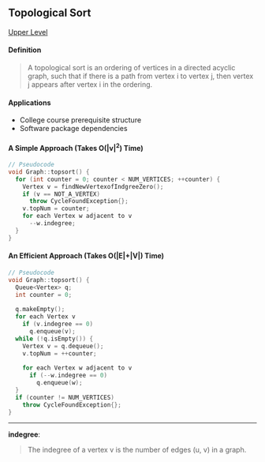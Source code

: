 ## Topological Sort

[Upper Level](README.md)

#### Definition

> A topological sort is an ordering of vertices in a directed acyclic graph, such that if there is a path from vertex i to vertex j, then vertex j appears after vertex i in the ordering.

#### Applications

- College course prerequisite structure
- Software package dependencies

#### A Simple Approach (Takes O(|v|<sup>2</sup>) Time)

```c++
// Pseudocode
void Graph::topsort() {
  for (int counter = 0; counter < NUM_VERTICES; ++counter) {
    Vertex v = findNewVertexofIndgreeZero();
    if (v == NOT_A_VERTEX)
      throw CycleFoundException{};
    v.topNum = counter;
    for each Vertex w adjacent to v
      --w.indegree;
  }
}
```

#### An Efficient Approach (Takes O(|E|+|V|) Time)

```c++
// Pseudocode
void Graph::topsort() {
  Queue<Vertex> q;
  int counter = 0;
  
  q.makeEmpty();
  for each Vertex v
    if (v.indegree == 0)
      q.enqueue(v);
  while (!q.isEmpty()) {
    Vertex v = q.dequeue();
    v.topNum = ++counter;
    
    for each Vertex w adjacent to v
      if (--w.indegree == 0)
        q.enqueue(w);
  }
  if (counter != NUM_VERTICES)
    throw CycleFoundException{};
}
```

---

**indegree**: 

> The indegree of a vertex v is the number of edges (u, v) in a graph.